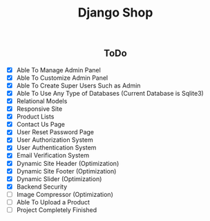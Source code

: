 <h1 align="center">Django Shop</h1>
<br>
<h2 align="center">ToDo</h2>

- [x] Able To Manage Admin Panel
- [x] Able To Customize Admin Panel
- [x] Able To Create Super Users Such as Admin
- [x] Able To Use Any Type of Databases (Current Database is Sqlite3)
- [x] Relational Models
- [x] Responsive Site
- [x] Product Lists
- [x] Contact Us Page
- [x] User Reset Password Page
- [x] User Authorization System
- [x] User Authentication System   
- [x] Email Verification System 
- [x] Dynamic Site Header (Optimization)
- [x] Dynamic Site Footer (Optimization)
- [x] Dynamic Slider (Optimization)
- [x] Backend Security 
- [ ] Image Compressor (Optimization)
- [ ] Able To Upload a Product
- [ ] Project Completely Finished